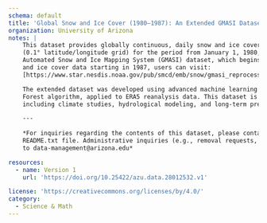 ```yaml
---
schema: default
title: 'Global Snow and Ice Cover (1980–1987): An Extended GMASI Dataset'
organization: University of Arizona
notes: |
    This dataset provides globally continuous, daily snow and ice cover information at a high spatial resolution 
    (0.1° latitude/longitude grid) for the period from January 1, 1980, to June 30, 1987. It extends the Global 
    Automated Snow and Ice Mapping System (GMASI) dataset, which begins in July 1987. For access to GMASI snow 
    and ice cover data starting in 1987, users can visit: 
    [https://www.star.nesdis.noaa.gov/pub/smcd/emb/snow/gmasi_reprocessing/dailymaps/data/](https://www.star.nesdis.noaa.gov/pub/smcd/emb/snow/gmasi_reprocessing/dailymaps/data/).

    The extended dataset was developed using advanced machine learning techniques, specifically a Random 
    Forest algorithm, applied to ERA5 reanalysis data. This dataset is designed to support diverse applications, 
    including climate studies, hydrological modeling, and long-term precipitation analyses.

    ---
    
    *For inquiries regarding the contents of this dataset, please contact the Corresponding Author listed in the 
    README.txt file. Administrative inquiries (e.g., removal requests, trouble downloading, etc.) can be directed 
    to data-management@arizona.edu*

resources:
  - name: Version 1
    url: 'https://doi.org/10.25422/azu.data.28012532.v1'    

license: 'https://creativecommons.org/licenses/by/4.0/'
category:
  - Science & Math
---
```

